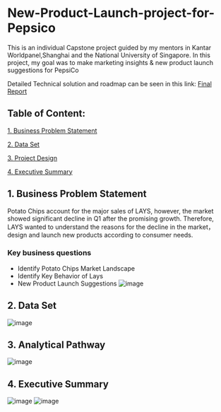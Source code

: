 

# New-Product-Launch-project-for-Pepsico
This is an individual Capstone project guided by my mentors in Kantar Worldpanel,Shanghai and the National University of Singapore.
In this project, my goal was to make marketing insights & new product launch suggestions for PepsiCo

Detailed Technical solution and roadmap can be seen in this link: [Final Report](https://github.com/Emmalamlfz/New-Product-Launch-project-for-Pepsico/blob/main/LinFangzhou_KWP.pdf)

## Table of Content:
[1. Business Problem Statement](#item-one)

[2. Data Set](#item-two)

[3. Project Design](#item-three)

[4. Executive Summary](#item-four)

<a id="item-one"></a>
## 1. Business Problem Statement
Potato Chips account for the major sales of LAYS, however, the market showed significant decline in Q1 after the promising growth. Therefore, LAYS wanted to understand the reasons for the decline in the market，design and launch new products according to consumer needs.
### Key business questions
- Identify Potato Chips Market Landscape
- Identify Key Behavior of Lays
- New Product Launch Suggestions
![image](https://github.com/Emmalamlfz/PepsiCo-New-Product-Lauch/assets/110097027/053e94f6-7e19-465e-bd4e-f6e77e025154)


<a id="item-two"></a>
## 2. Data Set
![image](https://github.com/Emmalamlfz/PepsiCo-New-Product-Lauch/assets/110097027/49a300d8-3ee8-475e-81b6-03358f134dbd)


<a id="item-three"></a>
## 3. Analytical Pathway
![image](https://github.com/Emmalamlfz/PepsiCo-New-Product-Lauch/assets/110097027/69f94674-7792-4d8a-995c-df28b93cc4b5)


<a id="item-four"></a>
## 4. Executive Summary
![image](https://github.com/Emmalamlfz/PepsiCo-New-Product-Lauch/assets/110097027/2f12dde5-fa21-40ff-9cdd-af269a34d738)
![image](https://github.com/Emmalamlfz/PepsiCo-New-Product-Lauch/assets/110097027/ffe5a2f8-85b9-45cf-92ef-2318fe941aa4)



